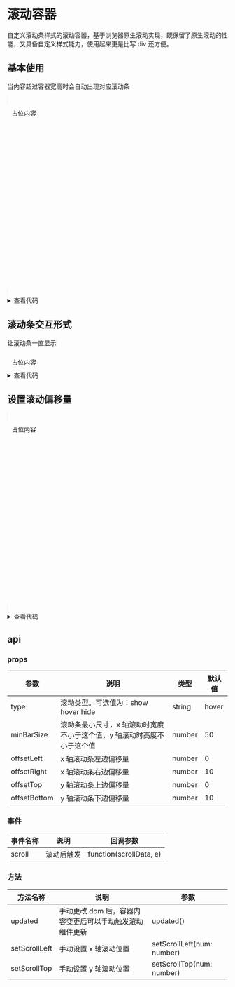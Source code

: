 # 滚动容器

自定义滚动条样式的滚动容器，基于浏览器原生滚动实现，既保留了原生滚动的性能，又具备自定义样式能力，使用起来更是比写 div 还方便。

## 基本使用

当内容超过容器宽高时会自动出现对应滚动条

<script setup>
  // 这个 demo1 重复了多次，复制修改的时候容易漏掉
  import scrollBar from '../../../src/components/scrollBar/index.vue'
</script>

<scrollBar style="border:solid #eee 1px;height:300px">
  <div style="width: 1500px;height: 400px;padding:10px">占位内容</div>
</scrollBar>

<details>
  <summary>查看代码</summary>

```vue{4}
<template>
  <scrollBar style="border:solid #eee 1px;height:300px">
    <div style="width: 1500px;height: 400px;padding:10px">占位内容</div>
  </scrollBar>
</template>

<script setup>
  import scrollBar from '../../src/components/scrollBar/index.vue'
</script>
```

</details>

## 滚动条交互形式

让滚动条一直显示
<scrollBar type="show" style="border:solid #eee 1px;height:200px">

  <div style="width: 1500px;padding:10px">占位内容</div>
</scrollBar>

<details>
  <summary>查看代码</summary>

```vue{4}
<template>
  <scrollBar type="show" style="border:solid #eee 1px;height:200px">
    <div style="width: 1500px;padding:10px">占位内容</div>
  </scrollBar>
</template>

<script setup>
  import scrollBar from '../../src/components/scrollBar/index.vue'
</script>
```

</details>

## 设置滚动偏移量

<scrollBar type="show" :offsetLeft="50" :offsetRight="50" :offsetTop="50" :offsetBottom="50" style="border:solid #eee 1px;height:300px">

  <div style="width: 1500px;height: 400px;padding:10px">
    占位内容
    <div style="text-align: right;">占位内容</div>
  </div>
</scrollBar>
<details>
  <summary>查看代码</summary>

```vue{4}
<template>
  <scrollBar type="show" :offsetLeft="50" :offsetRight="50" :offsetTop="50" :offsetBottom="50" style="border:solid #eee 1px;height:300px">
    <div style="width: 1500px;height: 400px;padding:10px">
      占位内容
      <div style="text-align: right;">占位内容</div>
    </div>
  </scrollBar>
</template>

<script setup>
  import scrollBar from '../../src/components/scrollBar/index.vue'
</script>
```

</details>

## api

### props

| 参数         | 说明                                                                   | 类型   | 默认值 |
| ------------ | ---------------------------------------------------------------------- | ------ | ------ |
| type         | 滚动类型。可选值为：show hover hide                                    | string | hover  |
| minBarSize   | 滚动条最小尺寸，x 轴滚动时宽度不小于这个值，y 轴滚动时高度不小于这个值 | number | 50     |
| offsetLeft   | x 轴滚动条左边偏移量                                                   | number | 0      |
| offsetRight  | x 轴滚动条右边偏移量                                                   | number | 10     |
| offsetTop    | y 轴滚动条上边偏移量                                                   | number | 0      |
| offsetBottom | y 轴滚动条下边偏移量                                                   | number | 10     |

### 事件

| 事件名称 | 说明       | 回调参数                |
| -------- | ---------- | ----------------------- |
| scroll   | 滚动后触发 | function(scrollData, e) |

### 方法

| 方法名称      | 说明                                                    | 参数                       |
| ------------- | ------------------------------------------------------- | -------------------------- |
| updated       | 手动更改 dom 后，容器内容变更后可以手动触发滚动组件更新 | updated()                  |
| setScrollLeft | 手动设置 x 轴滚动位置                                   | setScrollLeft(num: number) |
| setScrollTop  | 手动设置 y 轴滚动位置                                   | setScrollTop(num: number)  |
